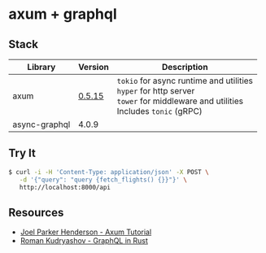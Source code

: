 # axum + graphql

## Stack

| Library | Version | Description
| --- | --- | --- |
| axum | [0.5.15](https://docs.rs/axum/0.5.15/axum/) | `tokio` for async runtime and utilities<br>`hyper` for http server<br>`tower` for  middleware and utilities<br>Includes `tonic` (gRPC)
| async-graphql | 4.0.9 | |

## Try It 
```bash
$ curl -i -H 'Content-Type: application/json' -X POST \
   -d '{"query": "query {fetch_flights() {}}"}' \
   http://localhost:8000/api
```

## Resources
- [Joel Parker Henderson - Axum Tutorial](https://github.com/joelparkerhenderson/demo-rust-axum)
- [Roman Kudryashov - GraphQL in Rust](https://romankudryashov.com/blog/2020/12/graphql-rust/)
